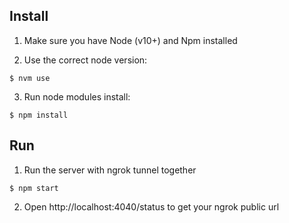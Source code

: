## Install

1. Make sure you have Node (v10+) and Npm installed

2. Use the correct node version:

```
$ nvm use
```

3. Run node modules install:

```
$ npm install
```

## Run

1. Run the server with ngrok tunnel together

```
$ npm start
```

2. Open http://localhost:4040/status to get your ngrok public url


